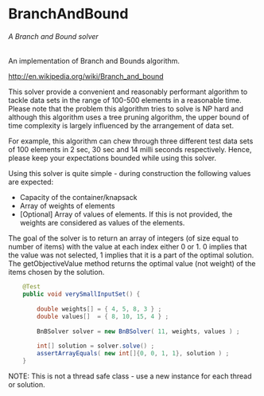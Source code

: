 # BranchAndBound
###### A Branch and Bound solver

An implementation of Branch and Bounds algorithm.

http://en.wikipedia.org/wiki/Branch_and_bound

This solver provide a convenient and reasonably performant algorithm to tackle data sets in the range of 100-500 elements in a reasonable time. Please note that the problem this algorithm tries to solve is NP hard and although this algorithm uses a tree pruning algorithm, the upper bound of time complexity is largely influenced by the arrangement of data set.

For example, this algorithm can chew through three different test data sets of 100 elements in 2 sec, 30 sec and 14 milli seconds respectively. Hence, please keep your expectations bounded while using this solver.

Using this solver is quite simple - during construction the following values are expected:

* Capacity of the container/knapsack
* Array of weights of elements
* [Optional] Array of values of elements. If this is not provided, the weights are considered as values of the elements.

The goal of the solver is to return an array of integers (of size equal to number of items) with the value at each index either 0 or 1. 0 implies that the value was not selected, 1 implies that it is a part of the optimal solution. The getObjectiveValue method returns the optimal value (not weight) of the items chosen by the solution.

```java
	@Test
	public void verySmallInputSet() {
		
		double weights[] = { 4, 5, 8, 3 } ;
		double values[]  = { 8, 10, 15, 4 } ;
		
		BnBSolver solver = new BnBSolver( 11, weights, values ) ;
		
		int[] solution = solver.solve() ;
		assertArrayEquals( new int[]{0, 0, 1, 1}, solution ) ;
	}
```

NOTE: This is not a thread safe class - use a new instance for each thread or solution.
